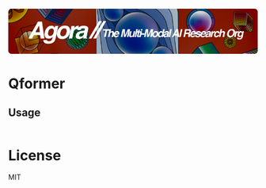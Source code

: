 [![Multi-Modality](agorabanner.png)](https://discord.gg/qUtxnK2NMf)


# Qformer


## Usage

```python


```


# License
MIT



